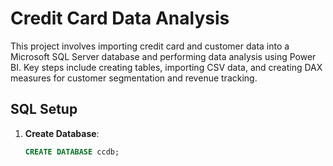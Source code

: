 # Credit Card Data Analysis

This project involves importing credit card and customer data into a Microsoft SQL Server database and performing data analysis using Power BI. Key steps include creating tables, importing CSV data, and creating DAX measures for customer segmentation and revenue tracking.

## SQL Setup
1. **Create Database**:
   ```sql
   CREATE DATABASE ccdb;
